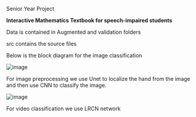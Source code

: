 Senior Year Project

**Interactive Mathematics Textbook for speech-impaired students**

Data is contained in Augmented and validation folders

src contains the source files

Below is the block diagram for the image classification

![image](https://github.com/hrushikesh890/SignLanguageClassification/assets/24652679/a9dd77e6-7306-4638-b6ea-dc3db7394c9e)

For image preprocessing we use Unet to localize the hand from the image and then use CNN to classify the image.

![image](https://github.com/hrushikesh890/SignLanguageClassification/assets/24652679/1aa0ad17-2bce-4ec1-9e5f-c7537cf92d58)

For video classification we use LRCN network
